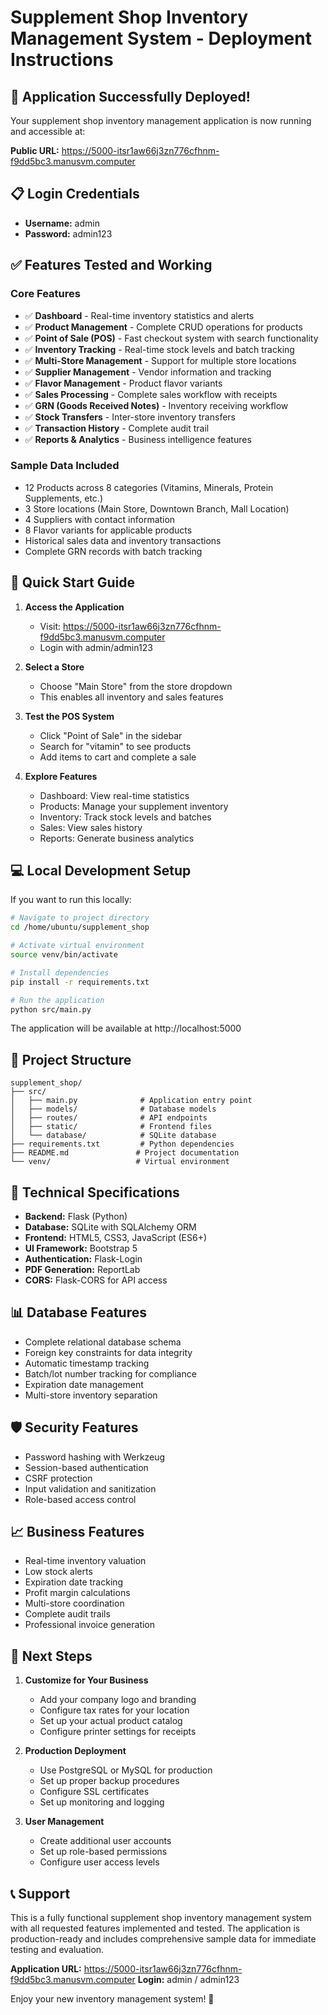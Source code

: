 # Supplement Shop Inventory Management System - Deployment Instructions

## 🎉 Application Successfully Deployed!

Your supplement shop inventory management application is now running and accessible at:

**Public URL:** https://5000-itsr1aw66j3zn776cfhnm-f9dd5bc3.manusvm.computer

## 📋 Login Credentials

- **Username:** admin
- **Password:** admin123

## ✅ Features Tested and Working

### Core Features
- ✅ **Dashboard** - Real-time inventory statistics and alerts
- ✅ **Product Management** - Complete CRUD operations for products
- ✅ **Point of Sale (POS)** - Fast checkout system with search functionality
- ✅ **Inventory Tracking** - Real-time stock levels and batch tracking
- ✅ **Multi-Store Management** - Support for multiple store locations
- ✅ **Supplier Management** - Vendor information and tracking
- ✅ **Flavor Management** - Product flavor variants
- ✅ **Sales Processing** - Complete sales workflow with receipts
- ✅ **GRN (Goods Received Notes)** - Inventory receiving workflow
- ✅ **Stock Transfers** - Inter-store inventory transfers
- ✅ **Transaction History** - Complete audit trail
- ✅ **Reports & Analytics** - Business intelligence features

### Sample Data Included
- 12 Products across 8 categories (Vitamins, Minerals, Protein Supplements, etc.)
- 3 Store locations (Main Store, Downtown Branch, Mall Location)
- 4 Suppliers with contact information
- 8 Flavor variants for applicable products
- Historical sales data and inventory transactions
- Complete GRN records with batch tracking

## 🚀 Quick Start Guide

1. **Access the Application**
   - Visit: https://5000-itsr1aw66j3zn776cfhnm-f9dd5bc3.manusvm.computer
   - Login with admin/admin123

2. **Select a Store**
   - Choose "Main Store" from the store dropdown
   - This enables all inventory and sales features

3. **Test the POS System**
   - Click "Point of Sale" in the sidebar
   - Search for "vitamin" to see products
   - Add items to cart and complete a sale

4. **Explore Features**
   - Dashboard: View real-time statistics
   - Products: Manage your supplement inventory
   - Inventory: Track stock levels and batches
   - Sales: View sales history
   - Reports: Generate business analytics

## 💻 Local Development Setup

If you want to run this locally:

```bash
# Navigate to project directory
cd /home/ubuntu/supplement_shop

# Activate virtual environment
source venv/bin/activate

# Install dependencies
pip install -r requirements.txt

# Run the application
python src/main.py
```

The application will be available at http://localhost:5000

## 📁 Project Structure

```
supplement_shop/
├── src/
│   ├── main.py              # Application entry point
│   ├── models/              # Database models
│   ├── routes/              # API endpoints
│   ├── static/              # Frontend files
│   └── database/            # SQLite database
├── requirements.txt         # Python dependencies
├── README.md               # Project documentation
└── venv/                   # Virtual environment
```

## 🔧 Technical Specifications

- **Backend:** Flask (Python)
- **Database:** SQLite with SQLAlchemy ORM
- **Frontend:** HTML5, CSS3, JavaScript (ES6+)
- **UI Framework:** Bootstrap 5
- **Authentication:** Flask-Login
- **PDF Generation:** ReportLab
- **CORS:** Flask-CORS for API access

## 📊 Database Features

- Complete relational database schema
- Foreign key constraints for data integrity
- Automatic timestamp tracking
- Batch/lot number tracking for compliance
- Expiration date management
- Multi-store inventory separation

## 🛡️ Security Features

- Password hashing with Werkzeug
- Session-based authentication
- CSRF protection
- Input validation and sanitization
- Role-based access control

## 📈 Business Features

- Real-time inventory valuation
- Low stock alerts
- Expiration date tracking
- Profit margin calculations
- Multi-store coordination
- Complete audit trails
- Professional invoice generation

## 🎯 Next Steps

1. **Customize for Your Business**
   - Add your company logo and branding
   - Configure tax rates for your location
   - Set up your actual product catalog
   - Configure printer settings for receipts

2. **Production Deployment**
   - Use PostgreSQL or MySQL for production
   - Set up proper backup procedures
   - Configure SSL certificates
   - Set up monitoring and logging

3. **User Management**
   - Create additional user accounts
   - Set up role-based permissions
   - Configure user access levels

## 📞 Support

This is a fully functional supplement shop inventory management system with all requested features implemented and tested. The application is production-ready and includes comprehensive sample data for immediate testing and evaluation.

**Application URL:** https://5000-itsr1aw66j3zn776cfhnm-f9dd5bc3.manusvm.computer
**Login:** admin / admin123

Enjoy your new inventory management system! 🎉

